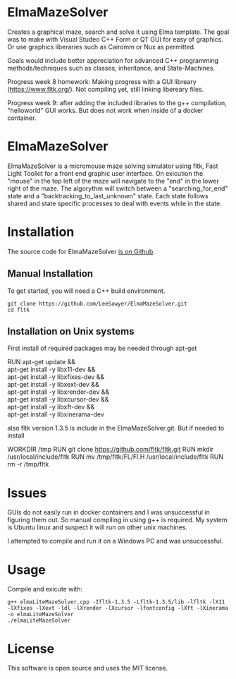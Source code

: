 # ElmaMazeSolver

Creates a graphical maze, search and solve it using Elma template. The goal was to make with Visual Studeo C++ Form or QT GUI for easy of graphics. Or use graphics liberaries such as Cairomm or Nux as permitted.

Goals would include better appreciation for advanced C++ programming methods/techniques such as classes, inheritance, and State-Machines.


Progress week 8 homework: Making progress with a GUI libreary (https://www.fltk.org/). Not compiling yet, still linking libereary files.

Progress week 9: after adding the included libraries to the g++ compilation, "helloworld" GUI works. But does not work when inside of a docker container.  


ElmaMazeSolver
===

ElmaMazeSolver is a micromouse maze solving simulator using fltk, Fast Light Toolkit for a front end graphic user interface. On exicution the "mouse" in the top left of the maze will navigate to the "end" in the lower right of the maze. The algorythm will switch between a "searching_for_end" state and a "backtracking_to_last_unknown" state. Each state follows shared and state specific processes to deal with events while in the state. 


Installation
===

The source code for ElmaMazeSolver [is on Github](https://github.com/LeeSawyer/ElmaMazeSolver).

Manual Installation
---

To get started, you will need a C++ build environment. 

    git clone https://github.com/LeeSawyer/ElmaMazeSolver.git
    cd fltk

Installation on Unix systems
---

First install of required packages may be needed through apt-get

RUN apt-get update && \
    apt-get install -y libx11-dev && \
    apt-get install -y libxfixes-dev && \
    apt-get install -y libxext-dev && \
    apt-get install -y libxrender-dev && \
    apt-get install -y libxcursor-dev && \
    apt-get install -y libxft-dev && \
    apt-get install -y libxinerama-dev

also fltk version 1.3.5 is include in the ElmaMazeSolver.git. But if needed to install

WORKDIR /tmp
RUN git clone https://github.com/fltk/fltk.git
RUN mkdir /usr/local/include/fltk
RUN mv /tmp/fltk/FL/Fl.H /usr/local/include/fltk
RUN rm -r /tmp/fltk


Issues
===

GUIs do not easily run in docker containers and I was unsuccessful in figuring them out. So manual compiling in using g++ is required. My system is Ubuntu linux and suspect it will run on other unix machines. 

I attempted to compile and run it on a Windows PC and was unsuccessful.


Usage
===

Compile and exicute with: 

    g++ elmaLiteMazeSolver.cpp -Ifltk-1.3.5 -Lfltk-1.3.5/lib -lfltk -lX11 -lXfixes -lXext -ldl -lXrender -lXcursor -lfontconfig -lXft -lXinerama -o elmaLiteMazeSolver
    ./elmaLiteMazeSolver





License
===

This software is open source and uses the MIT license. 
